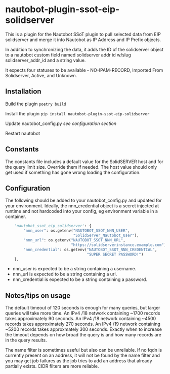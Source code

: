 # nautobot-plugin-ssot-eip-solidserver

This is a plugin for the Nautobot SSoT plugin to pull selected data from EIP solidserver and merge it into Nautobot as IP Address and IP Prefix objects.

In addition to synchronizing the data, it adds the ID of the solidserver object to a nautobot custom field named solidserver addr id w/slug solidserver_addr_id and a string value.

It expects four statuses to be available - NO-IPAM-RECORD, Imported From Solidserver, Active, and Unknown.

## Installation

Build the plugin
    ```poetry build```

Install the plugin
    ```pip install nautobot-plugin-ssot-eip-solidserver```

Update nautobot_config.py
    *see configuration section*

Restart nautobot

## Constants

The constants file includes a default value for the SolidSERVER host and for the query limit size.  Override them if needed.  The host value should only get used if something has gone wrong loading the configuration.

## Configuration

The following should be added to your nautobot_config.py and updated for your environment.  Ideally, the nnn_credential object is a secret injected at runtime and not hardcoded into your config, eg environment variable in a container.

``` python
    'nautobot_ssot_eip_solidserver': {
        "nnn_user": os.getenv("NAUTOBOT_SSOT_NNN_USER",
                              "SolidServer_Nautobot_User"),
        "nnn_url": os.getenv("NAUTOBOT_SSOT_NNN_URL",
                             "https://solidserverinstance.example.com"),
        "nnn_credential": os.getenv("NAUTOBOT_SSOT_NNN_CREDENTIAL",
                                    "SUPER SECRET PASSWORD!")
    },
```

- nnn_user is expected to be a string containing a username.
- nnn_url is expected to be a string containing a url.
- nnn_credential is expected to be a string containing a password.

## Notes/tips on usage
The default timeout of 120 seconds is enough for many queries, but larger queries will take more time.  An IPv4 /18 network containing ~1700 records takes approximately 90 seconds.  An IPv4 /18 network containing ~4500 records takes approximately 270 seconds.  An IPv4 /19 network containing ~5200 records takes approxmately 300 seconds.  Exactly when to increase the timeout depends on how broad the query is and how many records are in the query results.

The name filter is sometimes useful but also can be unreliable.  If no fqdn is currently present on an address, it will not be found by the name filter and you may get job failures as the job tries to add an address that already partially exists.  CIDR filters are more reliable.
